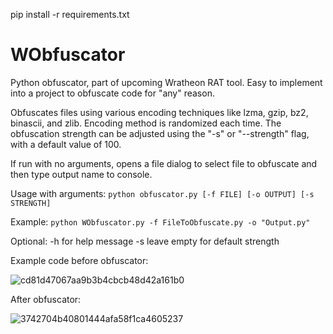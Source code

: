 pip install -r requirements.txt

# WObfuscator
Python obfuscator, part of upcoming Wratheon RAT tool. Easy to implement into a project to obfuscate code for "any" reason.

Obfuscates files using various encoding techniques like lzma, gzip, bz2, binascii, and zlib. Encoding method is randomized each time. The obfuscation strength can be adjusted using the "-s" or "--strength" flag, with a default value of 100.

If run with no arguments, opens a file dialog to select file to obfuscate and then type output name to console.

Usage with arguments: `python obfuscator.py [-f FILE] [-o OUTPUT] [-s STRENGTH]`

Example: `python WObfuscator.py -f FileToObfuscate.py -o "Output.py"`

Optional:
-h for help message
-s leave empty for default strength


Example code before obfuscator:

![cd81d47067aa9b3b4cbcb48d42a161b0](https://user-images.githubusercontent.com/54209182/227574283-3fad5f4e-1244-4934-8e61-fd661cc53cd9.png)



After obfuscator:

![3742704b40801444afa58f1ca4605237](https://user-images.githubusercontent.com/54209182/227574315-fe4dedc1-464d-4dd5-95b6-ba4eb93c80fe.png)
